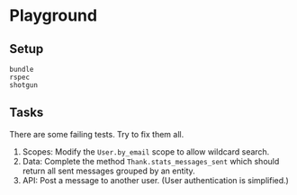 # Playground

## Setup

```
bundle
rspec
shotgun
```

## Tasks

There are some failing tests. Try to fix them all.

1. Scopes: Modify the `User.by_email` scope to allow wildcard search.
2. Data: Complete the method `Thank.stats_messages_sent` which should return all sent messages grouped by an entity.
3. API: Post a message to another user. (User authentication is simplified.)
